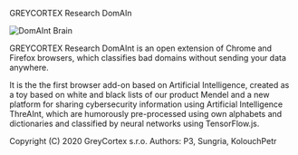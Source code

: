 GREYCORTEX Research DomAIn

![DomAInt Brain](https://raw.githubusercontent.com/greycortex/DomAInt/rnn/img/brain.png)

GREYCORTEX Research DomAInt is an open extension of Chrome and Firefox browsers, which classifies bad domains without sending your data anywhere. 

It is the the first browser add-on based on Artificial Intelligence, created as a toy based on white and black lists of our product Mendel and a 
new platform for sharing cybersecurity information using Artificial Intelligence ThreAInt, which are humorously pre-processed using own alphabets 
and dictionaries and classified by neural networks using TensorFlow.js.

Copyright (C) 2020 GreyCortex s.r.o.
Authors: P3, Sungria, KolouchPetr
